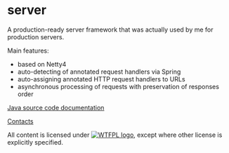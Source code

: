 # server
A production-ready server framework that was actually used by me for production servers.

Main features:
* based on Netty4
* auto-detecting of annotated request handlers via Spring
* auto-assigning annotated HTTP request handlers to URLs
* asynchronous processing of requests with preservation of responses order

[Java source code documentation](http://stincmale.github.io/server/apidocs/)

[Contacts](https://sites.google.com/site/aboutmale/board)

All content is licensed under [![WTFPL logo](http://www.wtfpl.net/wp-content/uploads/2012/12/wtfpl-badge-2.png)](http://www.wtfpl.net/), except where other license is explicitly specified.
